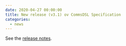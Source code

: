 ```yaml
---
date: 2020-04-27 00:00:00 
title: New release (v3.1) ov CommsDSL Specification
categories:
  - news
---
```

See the [release notes](https://github.com/arobenko/CommsDSL-Specification/releases/tag/v3.1).


